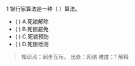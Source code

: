 1
银行家算法是一种（ ）算法。
- ( ) A.死锁解除 
- ( ) B.死锁避免 
- ( ) C.死锁预防 
- ( ) D.死锁检测

> 知识点：同步互斥。
> 出处：网络
> 难度：1
> 解释
